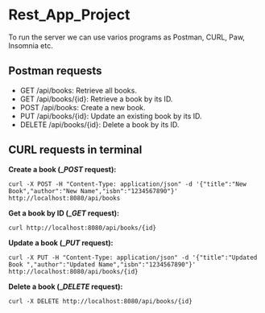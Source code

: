 # Rest_App_Project
To run the server we can use varios programs as Postman, CURL, Paw, Insomnia etc.

## Postman requests
- GET /api/books: Retrieve all books.
- GET /api/books/{id}: Retrieve a book by its ID.
- POST /api/books: Create a new book.
- PUT /api/books/{id}: Update an existing book by its ID.
- DELETE /api/books/{id}: Delete a book by its ID.
## CURL requests in terminal
**Create a book (__POST_ request):**
```
curl -X POST -H "Content-Type: application/json" -d '{"title":"New Book","author":"New Name","isbn":"1234567890"}' http://localhost:8080/api/books
```
**Get a book by ID (__GET_ request):**
```
curl http://localhost:8080/api/books/{id}
```
**Update a book (__PUT_ request):**
```
curl -X PUT -H "Content-Type: application/json" -d '{"title":"Updated Book ","author":"Updated Name","isbn":"1234567890"}' http://localhost:8080/api/books/{id}
```
**Delete a book (__DELETE_ request):**
```
curl -X DELETE http://localhost:8080/api/books/{id}
```
